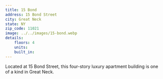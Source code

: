```yaml
---
title: 15 Bond
address: 15 Bond Street
city: Great Neck
state: NY
zip_code: 11021
image: ../../images/15-bond.webp
details:
    floors: 4
    units: 
    built_in: 
---
```

Located at 15 Bond Street, this four-story luxury apartment building is one of a kind in Great Neck.